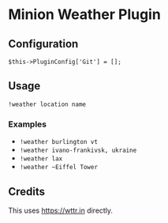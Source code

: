 # Minion Weather Plugin

## Configuration
```
$this->PluginConfig['Git'] = [];
```

## Usage

`!weather location name`

### Examples

* `!weather burlington vt`
* `!weather ivano-frankivsk, ukraine`
* `!weather lax`
* `!weather ~Eiffel Tower`

## Credits
This uses https://wttr.in directly.
